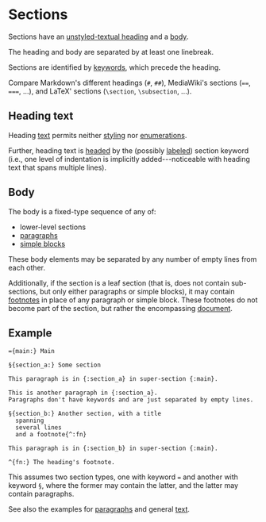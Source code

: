 # Sections

Sections have an [unstyled-textual heading](#heading-text) and a [body](#body).

The heading and body are separated by at least one linebreak.

Sections are identified by [keywords](general/identifier.md#input-identifiers),
which precede the heading.

Compare Markdown's different headings (`#`, `##`),
MediaWiki's sections (`==`, `===`, ...), and
LaTeX' sections (`\section`, `\subsection`, ...).


## Heading text

Heading [text](./text.md) permits neither [styling](./text.md#styling) nor
[enumerations](./enumeration.md).

Further, heading text is [headed](./text.md#keyword-headed-text) by the
(possibly [labeled](./general/label.md)) section keyword
(i.e., one level of indentation is implicitly added---noticeable with heading
text that spans multiple lines).


## Body

The body is a fixed-type sequence of any of:

* lower-level sections
* [paragraphs](./paragraph.md)
* [simple blocks](./simple-block.md)

These body elements may be separated by any number of empty lines from each
other.

Additionally, if the section is a leaf section (that is, does not contain
sub-sections, but only either paragraphs or simple blocks), it may contain
[footnotes](./footnote.md) in place of any paragraph or simple block.
These footnotes do not become part of the section, but rather the encompassing
[document](./document.md).


## Example

```
={main:} Main

§{section_a:} Some section

This paragraph is in {:section_a} in super-section {:main}.

This is another paragraph in {:section_a}.
Paragraphs don't have keywords and are just separated by empty lines.

§{section_b:} Another section, with a title
  spanning
  several lines
  and a footnote{^:fn}

This paragraph is in {:section_b} in super-section {:main}.

^{fn:} The heading's footnote.
```

This assumes two section types, one with keyword `=` and another with keyword
`§`, where the former may contain the latter, and the latter may contain
paragraphs.

See also the examples for [paragraphs](./paragraph.md) and general
[text](./text.md).

